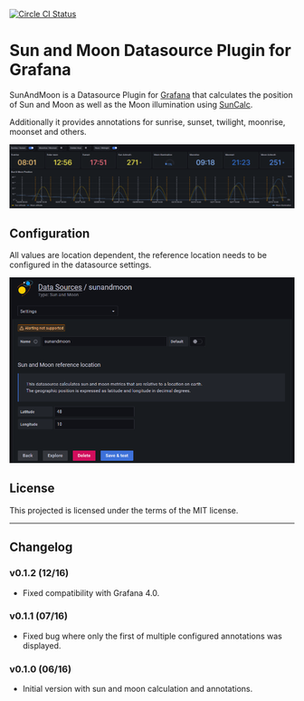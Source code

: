 [![Circle CI Status](https://circleci.com/gh/fetzerch/grafana-sunandmoon-datasource.svg?style=shield&circle-token=2e270ffe5a00a9187d96ab5f27e44a143ada2cce)](https://circleci.com/gh/fetzerch/grafana-sunandmoon-datasource)

# Sun and Moon Datasource Plugin for Grafana

SunAndMoon is a Datasource Plugin for [Grafana](https://grafana.org) that
calculates the position of Sun and Moon as well as the Moon illumination using
[SunCalc](https://github.com/mourner/suncalc).

Additionally it provides annotations for sunrise, sunset, twilight,
moonrise, moonset and others.

![SunAndMoon](https://raw.githubusercontent.com/fetzerch/grafana-sunandmoon-datasource/master/src/img/screenshot.png)

## Configuration

All values are location dependent, the reference location needs to be
configured in the datasource settings.

![SunAndMoon Configuration](https://raw.githubusercontent.com/fetzerch/grafana-sunandmoon-datasource/master/src/img/configuration.png)

## License

This projected is licensed under the terms of the MIT license.

---

## Changelog

### v0.1.2 (12/16)

- Fixed compatibility with Grafana 4.0.

### v0.1.1 (07/16)

- Fixed bug where only the first of multiple configured annotations was
  displayed.

### v0.1.0 (06/16)

- Initial version with sun and moon calculation and annotations.
